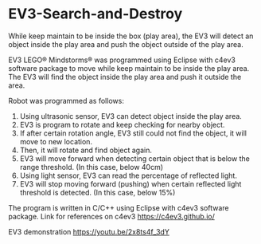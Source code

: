 # EV3-Search-and-Destroy
While keep maintain to be inside the box (play area), the EV3 will detect an object inside the play area and push the object outside of the play area. 

EV3 LEGO® Mindstorms® was programmed using Eclipse with c4ev3 software package to move while keep maintain to be inside the play area. The EV3 will find the object inside the play area and push it outside the area.

Robot was programmed as follows:

1. Using ultrasonic sensor, EV3 can detect object inside the play area.
2. EV3 is program to rotate and keep checking for nearby object.
3. If after certain rotation angle, EV3 still could not find the object, it will move to new location.
4. Then, it will rotate and find object again.
5. EV3 will move forward when detecting certain object that is below the range threshold. (In this case, below 40cm)
6. Using light sensor, EV3 can read the percentage of reflected light.
7. EV3 will stop moving forward (pushing) when certain reflected light threshold is detected. (In this case, below 15%)

The program is written in C/C++ using Eclipse with c4ev3 software package. Link for references on c4ev3 https://c4ev3.github.io/

EV3 demonstration https://youtu.be/2x8ts4f_3dY 

